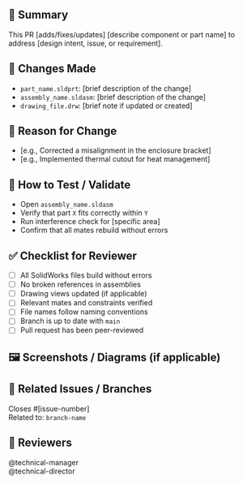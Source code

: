 ## 📝 Summary

<!-- Provide a short summary of the changes introduced by this PR. -->
This PR [adds/fixes/updates] [describe component or part name] to address [design intent, issue, or requirement].

## 🔧 Changes Made

<!-- List key files changed and the purpose of each change. -->
- `part_name.sldprt`: [brief description of the change]
- `assembly_name.sldasm`: [brief description of the change]
- `drawing_file.drw`: [brief note if updated or created]

## 📌 Reason for Change

<!-- Explain why the change was necessary, such as bug fix, requirement, optimization, or new feature. -->
- [e.g., Corrected a misalignment in the enclosure bracket]
- [e.g., Implemented thermal cutout for heat management]

## 🧪 How to Test / Validate

<!-- Provide instructions or steps to test the design changes, verify geometry, mates, or dependencies. -->
- Open `assembly_name.sldasm`
- Verify that part `X` fits correctly within `Y`
- Run interference check for [specific area]
- Confirm that all mates rebuild without errors

## ✅ Checklist for Reviewer

- [ ] All SolidWorks files build without errors
- [ ] No broken references in assemblies
- [ ] Drawing views updated (if applicable)
- [ ] Relevant mates and constraints verified
- [ ] File names follow naming conventions
- [ ] Branch is up to date with `main`
- [ ] Pull request has been peer-reviewed

## 🖼️ Screenshots / Diagrams (if applicable)

<!-- Upload exploded views, annotated images, or change callouts to assist reviewers. -->

## 🔁 Related Issues / Branches

<!-- Reference GitHub issues, tasks, or related branches. -->
Closes #[issue-number]  
Related to: `branch-name`

## 👥 Reviewers

<!-- Tag team members for review -->
@technical-manager  
@technical-director 